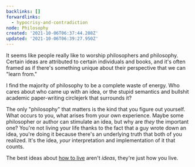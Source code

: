 ```yaml
---
backlinks: []
forwardlinks:
  - hypocrisy-and-contradiction
node: Philosophy
created: '2021-10-06T06:37:44.208Z'
updated: '2021-10-06T06:39:27.950Z'
---
```

It seems like people really like to worship philosophers and philosophy. Certain ideas are attributed to certain individuals and books, and it's often framed as if there's something unique about their perspective that we can "learn from." 

I find the majority of philosophy to be a complete waste of energy. Who cares about who came up with an idea, or the stupid semantics and bullshit academic paper-writing circlejerk that surrounds it?  

The only "philosophy" that matters is the kind that you figure out yourself. What occurs to you, what arises from your own experience. Maybe some philosopher or author can stimulate an idea, but why are *they* the important one? You're not living your life thanks to the fact that a guy wrote down an idea, you're doing it because there's an underlying truth that both of you realized. It's the idea, *your* interpretation and implementation of it that counts. 

The best ideas about [how to live](hypocrisy-and-contradiction.md) aren't *ideas*, they're just how you live. 


